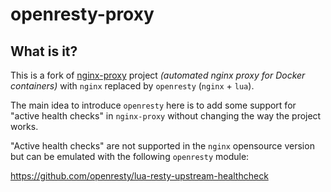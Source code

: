 # openresty-proxy

## What is it?

This is a fork of [nginx-proxy](https://github.com/nginx-proxy/nginx-proxy) project *(automated nginx proxy for Docker containers)*
 with `nginx` replaced by `openresty` (`nginx` + `lua`).

The main idea to introduce `openresty` here is to add some support for "active health checks" in `nginx-proxy`
without changing the way the project works.

"Active health checks" are not supported in the `nginx` opensource version but can be emulated with the following `openresty` module: 

https://github.com/openresty/lua-resty-upstream-healthcheck
